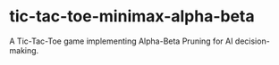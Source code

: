 # tic-tac-toe-minimax-alpha-beta
A Tic-Tac-Toe game implementing Alpha-Beta Pruning for AI decision-making.
